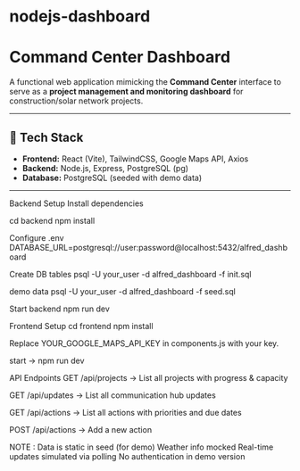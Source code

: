 # nodejs-dashboard

# Command Center Dashboard

A functional web application mimicking the **Command Center** interface to serve as a **project management and monitoring dashboard** for construction/solar network projects.

---

## 🚀 Tech Stack
- **Frontend:** React (Vite), TailwindCSS, Google Maps API, Axios
- **Backend:** Node.js, Express, PostgreSQL (pg)
- **Database:** PostgreSQL (seeded with demo data)

---

Backend Setup
Install dependencies

cd backend
npm install

Configure .env
DATABASE_URL=postgresql://user:password@localhost:5432/alfred_dashboard

Create DB tables
psql -U your_user -d alfred_dashboard -f init.sql

demo data
psql -U your_user -d alfred_dashboard -f seed.sql

Start backend
npm run dev

Frontend Setup
cd frontend
npm install

Replace YOUR_GOOGLE_MAPS_API_KEY in components.js with your key.

start -> npm run dev


 API Endpoints
GET /api/projects → List all projects with progress & capacity

GET /api/updates → List all communication hub updates

GET /api/actions → List all actions with priorities and due dates

POST /api/actions → Add a new action

NOTE : 
Data is static in seed (for demo)
Weather info mocked
Real-time updates simulated via polling
No authentication in demo version
